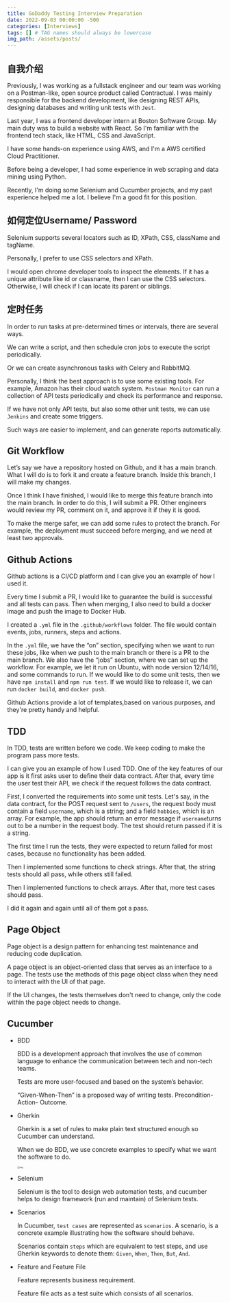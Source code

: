 ```yaml
---
title: GoDaddy Testing Interview Preparation
date: 2022-09-03 00:00:00 -500
categories: [Interviews]
tags: [] # TAG names should always be lowercase
img_path: /assets/posts/
---
```


## 自我介绍

Previously, I was working as a fullstack engineer and our team was working on a Postman-like, open source product called Contractual. I was mainly responsible for the backend development, like designing REST APIs, designing databases and writing unit tests with `Jest`. 

Last year, I was a frontend developer intern at Boston Software Group. My main duty was to build a website with React. So I'm familiar with the frontend tech stack, like HTML, CSS and JavaScript.

I have some hands-on experience using AWS, and I'm a AWS certified Cloud Practitioner.

Before being a developer, I had some experience in web scraping and data mining using Python.

Recently, I'm doing some Selenium and Cucumber projects, and my past experience helped me a lot. I believe I'm a good fit for this position.

## 如何定位Username/ Password

Selenium supports several locators such as ID, XPath, CSS, className and tagName. 

Personally, I prefer to use CSS selectors and XPath.

I would open chrome developer tools to inspect the elements. If it has a unique attribute like id or classname, then I can use the CSS selectors. Otherwise, I will check if I can locate its parent or siblings. 

## 定时任务

In order to run tasks at pre-determined times or intervals, there are several ways.

We can write a script, and then schedule cron jobs to execute the script periodically.

Or we can create asynchronous tasks with Celery and RabbitMQ.

Personally, I think the best approach is to use some existing tools. For example, Amazon has their cloud watch system. `Postman Monitor` can run a collection of API tests periodically and check its performance and response. 

If we have not only API tests, but also some other unit tests, we can use `Jenkins` and create some triggers. 

Such ways are easier to implement, and can generate reports automatically.

## Git Workflow

Let’s say we have a repository hosted on Github, and it has a main branch. What I will do is to fork it and create a feature branch. Inside this branch, I will make my changes. 

Once I think I have finished, I would like to merge this feature branch into the main branch. In order to do this, I will submit a PR. Other engineers would review my PR, comment on it, and approve it if they it is good.

To make the merge safer, we can add some rules to protect the branch. For example, the deployment must succeed before merging, and we need at least two approvals.

## Github Actions

Github actions is a CI/CD platform and I can give you an example of how I used it.

Every time I submit a PR, I would like to guarantee the build is successful and all tests can pass. Then when merging, I also need to build a docker image and push the image to Docker Hub.

I created a `.yml` file in the `.github/workflows` folder. The file would contain events, jobs, runners, steps and actions.

In the `.yml` file, we have the “on” section, specifying when we want to run these jobs, like when we push to the main branch or there is a PR to the main branch. We also have the “jobs” section, where we can set up the workflow. For example, we let it run on Ubuntu, with node version 12/14/16, and some commands to run. If we would like to do some unit tests, then we have `npm install` and `npm run test`. If we would like to release it, we can run `docker build`, and `docker push`.

Github Actions provide a lot of templates,based on various purposes, and they're pretty handy and helpful.

## TDD

In TDD, tests are written before we code. We keep coding to make the program pass more tests.

I can give you an example of how I used TDD. One of the key features of our app is it first asks user to define their data contract. After that, every time the user test their API, we check if the request follows the data contract. 

First, I converted the requirements into some unit tests. Let's say, in the data contract, for the POST request sent to `/users`, the request body must contain a field `username`, which is a string; and a field `hobbies`, which is an array. For example, the app should return an error message if `username`turns out to be a number in the request body. The test should return passed if it is a string. 

The first time I run the tests, they were expected to return failed for most cases, because no functionality has been added. 

Then I implemented some functions to check strings. After that, the string tests should all pass, while others still failed.

Then I implemented functions to check arrays. After that, more test cases should pass.

I did it again and again until all of them got a pass.



## Page Object

Page object is a design pattern for enhancing test maintenance and reducing code duplication. 

A page object is an object-oriented class that serves as an interface to a page. The tests use the methods of this page object class when they need to interact with the UI of that page.

If the UI changes, the tests themselves don't need to change, only the code within the page object needs to change.



## Cucumber

- BDD

  BDD is a development approach that involves the use of common language to enhance the communication between tech and non-tech teams. 

  Tests are more user-focused and based on the system’s behavior. 

  “Given-When-Then” is a proposed way of writing tests. Precondition- Action- Outcome.

- Gherkin

  Gherkin is a set of rules to make plain text structured enough so Cucumber can understand.

  When we do BDD, we use concrete examples to specify what we want the software to do.

  <img src="https://lh3.googleusercontent.com/DeWTm7ky_2XRQi6FKWrlA5ToHV-lTsSDpaFinSp9jT5Hy9WAxla7qB85vwXU4YiV6NTjPn8tDv6-OcLqQEe-5UJSBn8qvYYJQcDVyLfRS3ULEUn0xOGU5aKpBnJ5R5__rQ0amHt0DwP5bdecFGm2dCC-gRYdaZjgL-vTRvYUWd4jTu_Dk01HWk4qlQ" alt="img" style="zoom:33%;" />

- Selenium

  Selenium is the tool to design web automation tests, and cucumber helps to design framework (run and maintain) of Selenium tests.

- Scenarios

  In Cucumber, `test cases` are represented as `scenarios`. A scenario, is a concrete example illustrating how the software should behave.

  Scenarios contain `steps` which are equivalent to test steps, and use Gherkin keywords to denote them: `Given`, `When`, `Then`, `But`, `And`.

- Feature and Feature File

  Feature represents business requirement.

  Feature file acts as a test suite which consists of all scenarios.